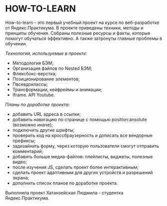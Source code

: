 # HOW-TO-LEARN

How-to-learn - это первый учебный проект на курсе по веб-разработке от Яндекс.Практикума. В проекте приведены техники, методы и принципы обучения. Собраны полезные ресурсы и факты, которые помогут обучаться эффективно. А также затронуты главные проблемы в обучении.

*Технологии, используемые в проекте:*
* Методология БЭМ;
* Организация файлов по Nested БЭМ;
* Флексбокс-верстка;
* Позиционирование элементов;
* Пвсевдоклассы;
* Трансформации, кейфреймы и анимации;
* Iframe. API Youtube.


*Планы по доработке проекта:*
* добавить URL адреса в ссылки;
* добавить навигацию по странице с помощью position:ansolute (возможно иначе);
* подключить другие шрифты;
* проверить код на кроссбраузерность и дописать все вендорные префиксы;
* задизайнить форму, через которую пользователи смогут отправить комментарий;
* добавить больше медиа-файлов: плейлисты, виджеты, полезные видео;
* после изучения JS, сделать проект более интерактивным;
* сделать проект адаптивным для других устройств и разрешений экрана;
* дополнить список планов по доработке проекта.

Выполнила проект Хатанзейская Людмила - студентка Яндекс.Практикума.
